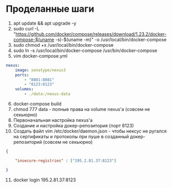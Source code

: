 # Проделанные шаги

1. apt update && apt upgrade -y
2. sudo curl -L "https://github.com/docker/compose/releases/download/1.23.2/docker-compose-$(uname -s)-$(uname -m)" -o /usr/local/bin/docker-compose
3. sudo chmod +x /usr/local/bin/docker-compose
4. sudo ln -s /usr/local/bin/docker-compose /usr/bin/docker-compose
5. vim docker-compose.yml

```yml
nexus:
    image: sonatype/nexus3
    ports:
        - "8081:8081"
        - "8123:8123"
    volumes:
        - ./data:/nexus-data
```

6. docker-compose build
7. chmod 777 data - полные права на volume nexus'a (совсем не секьюрно)
8. Первоначальная настройка nexus'a
9. Создание и настройка докер-репозитория (порт 8123)
10. Создать файл vim /etc/docker/daemon.json - чтобы нексус не ругался на сертификаты и протоколы при пуше в созданный докер-репозиторий (совсем не секьюрно)

```json
{

    "insecure-registries" : ["195.2.81.37:8123"]

}
```
11. docker login 195.2.81.37:8123
